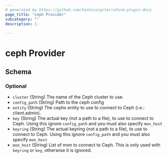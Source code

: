 ```yaml
---
# generated by https://github.com/hashicorp/terraform-plugin-docs
page_title: "ceph Provider"
subcategory: ""
description: |-
  
---
```


# ceph Provider





<!-- schema generated by tfplugindocs -->
## Schema

### Optional

- `cluster` (String) The name of the Ceph cluster to use.
- `config_path` (String) Path to the ceph config
- `entity` (String) The cephx entity to use to connect to Ceph (i.e.: client.admin).
- `key` (String) The actual key (not a path to a file), to use to connect to Ceph. Using this ignore `config_path` and you must also specify `mon_host`
- `keyring` (String) The actual keyring (not a path to a file), to use to connect to Ceph. Using this ignore `config_path` and you must also specify `mon_host`
- `mon_host` (String) List of mon to connect to Ceph. This is only used with `keyring` or `key`, otherwise it is ignored.
